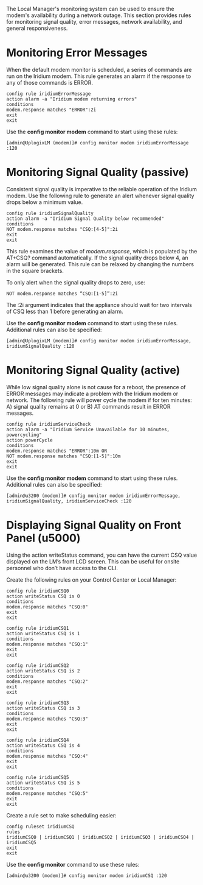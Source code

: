 The Local Manager's monitoring system can be used to ensure the modem's availability during a network outage. This section provides rules for monitoring signal quality, error messages, network availability, and general responsiveness.

# Monitoring Error Messages

When the default modem monitor is scheduled, a series of commands are run on the Iridium modem. This rule generates an alarm if the response to any of those commands is ERROR.

```
config rule iridiumErrorMessage
action alarm -a "Iridium modem returning errors"
conditions
modem.response matches "ERROR":2i
exit
exit
```

Use the **config monitor modem** command to start using these rules:

```
[admin@UplogixLM (modem)]# config monitor modem iridiumErrorMessage :120
```

# Monitoring Signal Quality (passive)

Consistent signal quality is imperative to the reliable operation of the Iridium modem. Use the following rule to generate an alert whenever signal quality drops below a minimum value.

```
config rule iridiumSignalQuality
action alarm -a "Iridium Signal Quality below recommended"
conditions
NOT modem.response matches "CSQ:[4-5]":2i
exit
exit
```

This rule examines the value of *modem.response*, which is populated by the AT+CSQ? command automatically. If the signal quality drops below 4, an alarm will be generated. This rule can be relaxed by changing the numbers in the square brackets.

To only alert when the signal quality drops to zero, use:

```
NOT modem.response matches “CSQ:[1-5]”:2i
```

The :2i argument indicates that the appliance should wait for two intervals of CSQ less than 1 before generating an alarm.

Use the **config monitor modem** command to start using these rules. Additional rules can also be specified:

```
[admin@UplogixLM (modem)]# config monitor modem iridiumErrorMessage, iridiumSignalQuality :120
```

# Monitoring Signal Quality (active)

While low signal quality alone is not cause for a reboot, the presence of ERROR messages may indicate a problem with the Iridium modem or network. The following rule will power cycle the modem if for ten minutes: A) signal quality remains at 0 or B) AT commands result in ERROR messages.

```
config rule iridiumServiceCheck
action alarm -a "Iridium Service Unavailable for 10 minutes, powercycling"
action powerCycle
conditions
modem.response matches "ERROR":10m OR
NOT modem.response matches "CSQ:[1-5]":10m
exit
exit
```

Use the **config monitor modem** command to start using these rules. Additional rules can also be specified:

```
[admin@u3200 (modem)]# config monitor modem iridiumErrorMessage, iridiumSignalQuality, iridiumServiceCheck :120
```

# Displaying Signal Quality on Front Panel (u5000)

Using the action writeStatus command, you can have the current CSQ value displayed on the LM’s front LCD screen. This can be useful for onsite personnel who don’t have access to the CLI.

Create the following rules on your Control Center or Local Manager:

```
config rule iridiumCSQ0
action writeStatus CSQ is 0
conditions
modem.response matches "CSQ:0"
exit
exit

config rule iridiumCSQ1
action writeStatus CSQ is 1
conditions
modem.response matches "CSQ:1"
exit
exit

config rule iridiumCSQ2
action writeStatus CSQ is 2
conditions
modem.response matches "CSQ:2"
exit
exit

config rule iridiumCSQ3
action writeStatus CSQ is 3
conditions
modem.response matches "CSQ:3"
exit
exit

config rule iridiumCSQ4
action writeStatus CSQ is 4
conditions
modem.response matches "CSQ:4"
exit
exit

config rule iridiumCSQ5
action writeStatus CSQ is 5
conditions
modem.response matches "CSQ:5"
exit
exit
```

Create a rule set to make scheduling easier:

```
config ruleset iridiumCSQ
rules
iridiumCSQ0 | iridiumCSQ1 | iridiumCSQ2 | iridiumCSQ3 | iridiumCSQ4 | iridiumCSQ5
exit
exit

```

Use the **config monitor** command to use these rules:

```
[admin@u3200 (modem)]# config monitor modem iridiumCSQ :120
```